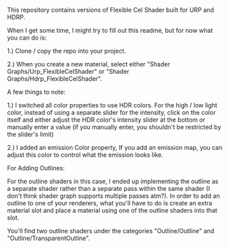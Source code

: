 This repository contains versions of Flexible Cel Shader built for URP and HDRP.

When I get some time, I might try to fill out this readme, but for now what you can do is:


1.) Clone / copy the repo into your project.

2.) When you create a new material, select either "Shader Graphs/Urp_FlexibleCelShader" or "Shader Graphs/Hdrp_FlexibleCelShader".


A few things to note:

1.) I switched all color properties to use HDR colors. For the high / low light color, instead of using a separate slider for the intensity, click on the color itself and either adjust the HDR color's intensity slider at the bottom or manually enter a value (if you manually enter, you shouldn't be restricted by the slider's limit) 

2.) I added an emission Color property, If you add an emission map, you can adjust this color to control what the emission looks like.


For Adding Outlines:

For the outline shaders in this case, I ended up implementing the outline as a separate shader rather than a separate pass within the same shader (I don't think shader graph supports multiple passes atm?). In order to add an outline to one of your renderers, what you'll have to do is create an extra material slot and place a material using one of the outline shaders into that slot.

You'll find two outline shaders under the categories "Outline/Outline" and "Outline/TransparentOutline".